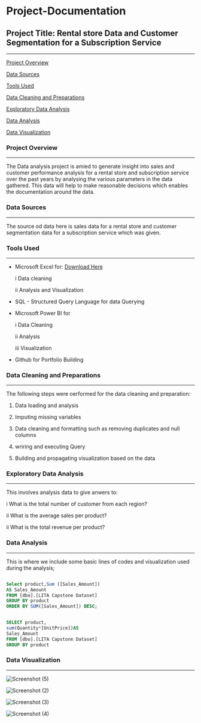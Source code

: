 # Project-Documentation

## Project Title: Rental store Data and Customer Segmentation for a Subscription Service
---

[Project Overview](#project-overview)

[Data Sources](#data-sources)

[Tools Used](#tools-used)

[Data Cleaning and Preparations](#data-cleaning-and-preparations)

[Exploratory Data Analysis](#exploratory-data-analysis)

[Data Analysis](#data-analysis)

[Data Visualization](#data-visualization)

### Project Overview
---
The Data analysis project is amied to generate insight into sales and customer performance analysis for a rental store and subscription service over the past years by analysing the various parameters in the data gathered. This data will help to make reasonable decisions which enables the documentation around the data.

### Data Sources
---
The source od data here is sales data for a rental store  and customer segmentation data for a subscription service which was given.

### Tools Used
---
- Microsoft Excel for: [Download Here](https://www.microsoft.com)
  
  i   Data cleaning
  
  ii  Analysis and Visualization
  
- SQL - Structured Query Language for data Querying

- Microsoft Power BI for

  i  Data Cleaning
  
  ii  Analysis
  
  iii  Visualization

- Github for Portfolio Building

### Data Cleaning and Preparations
---
The following steps were oerformed for the data cleaning and preparation:

  1. Data loading and analysis

  2. Imputing missing variables

  3. Data cleaning and formatting such as removing duplicates and null columns

  4. wriring and executing Query

  5. Building and propagating visualization based on the data


### Exploratory Data Analysis
---

This involves analysis data to give anwers to:

   i  What is the total number of customer from each region?

   ii  What is the average sales per product?

   ii  What is the total revenue per product?

### Data Analysis
---

This is where we include some basic lines of codes and visualization used during the analysis;

```SQL

Select product,Sum ([Sales_Amount])
AS Sales_Amount
FROM [dbo].[LITA Capstone Dataset]
GROUP BY product
ORDER BY SUM([Sales_Amount]) DESC;
```

```SQL

SELECT product,
sum(Quantity*[UnitPrice])AS
Sales_Amount
FROM [dbo].[LITA Capstone Dataset]
GROUP BY product
```

### Data Visualization
---



![Screenshot (5)](https://github.com/user-attachments/assets/c3d428ff-c6ce-489f-8715-63695b9b991b)

![Screenshot (2)](https://github.com/user-attachments/assets/2dc6e360-611b-4dab-b007-fc09c70b71d4)

![Screenshot (3)](https://github.com/user-attachments/assets/d40d62db-152f-42f0-a4bd-fd9ad828c38b)

![Screenshot (4)](https://github.com/user-attachments/assets/b96333ba-92df-426c-8536-1eaa6ffad852)

